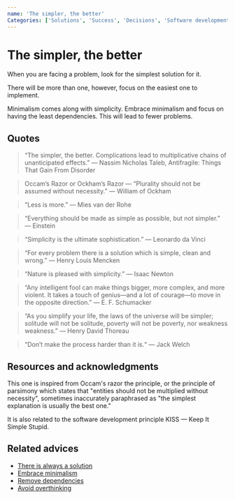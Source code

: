 ```yaml
---
name: 'The simpler, the better'
Categories: ['Solutions', 'Success', 'Decisions', 'Software development', 'Productivity', 'Optimization', 'Problems', 'Simplicity', 'Dependencies', 'Improvement', 'Minimalism']
---
```

# The simpler, the better

When you are facing a problem, look for the simplest solution for it.

There will be more than one, however, focus on the easiest one to implement.

Minimalism comes along with simplicity. Embrace minimalism and focus on having the least dependencies. This will lead to fewer problems.

## Quotes

> “The simpler, the better. Complications lead to multiplicative chains of unanticipated effects.” ― Nassim Nicholas Taleb, Antifragile: Things That Gain From Disorder

> Occam’s Razor or Ockham’s Razor — “Plurality should not be assumed without necessity.” — William of Ockham

> “Less is more.” — Mies van der Rohe

> “Everything should be made as simple as possible, but not simpler.” — Einstein

> “Simplicity is the ultimate sophistication.” — Leonardo da Vinci

> “For every problem there is a solution which is simple, clean and wrong.” — Henry Louis Mencken

> “Nature is pleased with simplicity.” — Isaac Newton

> “Any intelligent fool can make things bigger, more complex, and more violent. It takes a touch of genius—and a lot of courage—to move in the opposite direction.” — E. F. Schumacker

> “As you simplify your life, the laws of the universe will be simpler; solitude will not be solitude, poverty will not be poverty, nor weakness weakness.” — Henry David Thoreau

> “Don’t make the process harder than it is.“ — Jack Welch

## Resources and acknowledgments

This one is inspired from Occam's razor the principle, or the principle of parsimony which states that "entities should not be multiplied without necessity", sometimes inaccurately paraphrased as "the simplest explanation is usually the best one."

It is also related to the software development principle KISS — Keep It Simple Stupid.

## Related advices

- [There is always a solution](../There%20is%20always%20a%20solution/index.md)
- [Embrace minimalism](../Embrace%20minimalism/index.md)
- [Remove dependencies](../Remove%20dependencies/index.md)
- [Avoid overthinking](../Avoid%20overthinking/index.md)